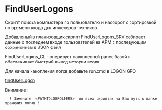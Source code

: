 # FindUserLogons
Скрипт поиска компьютера по пользователю
и наоборот с сортировкой по времени входа для инженеров-техников.

Добавленый в планировщик скрипт FindUserLogons_SRV собирает данные о последнем входе 
пользователей на АРМ с последующим сохранением в JSON файл

FindUserLogons_CL - оперирует накопленной ранее базой и обеспечивает быстрый вывод истории входа

Для начала накопления логов добавьте run.cmd в LOGON GPO 

[findUserLogon](https://github.com/user-attachments/assets/1e479edc-98b5-4801-bfd5-543cbb0e92ff)

Внимание :

      ! Замените  <PATHTOLOGFOLDERS>  во всех скриптах на Ваш путь к папке хранения логов !
